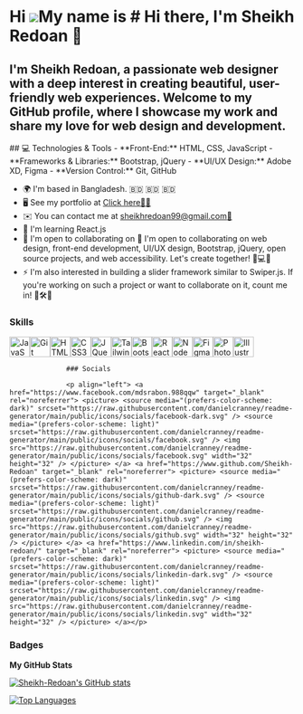 Hi ![](https://user-images.githubusercontent.com/18350557/176309783-0785949b-9127-417c-8b55-ab5a4333674e.gif)My name is # Hi there, I'm Sheikh Redoan 👋
========================================================================================================================================================

I'm Sheikh Redoan, a passionate web designer with a deep interest in creating beautiful, user-friendly web experiences. Welcome to my GitHub profile, where I showcase my work and share my love for web design and development.
--------------------------------------------------------------------------------------------------------------------------------------------------------------------------------------------------------------------------------

\## 💻 Technologies & Tools - \*\*Front-End:\*\* HTML, CSS, JavaScript - \*\*Frameworks & Libraries:\*\* Bootstrap, jQuery - \*\*UI/UX Design:\*\* Adobe XD, Figma - \*\*Version Control:\*\* Git, GitHub

*   🌍  I'm based in Bangladesh. 🇧🇩 🇧🇩 🇧🇩
*   🖥️  See my portfolio at [Click here👨‍💻](http://sheikhredoan.netlify.app/)
*   ✉️  You can contact me at [sheikhredoan99@gmail.com📧](mailto:sheikhredoan99@gmail.com📧)
*   🧠  I'm learning React.js
*   🤝  I'm open to collaborating on 🤝 I'm open to collaborating on web design, front-end development, UI/UX design, Bootstrap, jQuery, open source projects, and web accessibility. Let's create together! 🚀💻🎨
*   ⚡  I'm also interested in building a slider framework similar to Swiper.js. If you're working on such a project or want to collaborate on it, count me in! 📱🛠️🤝

### Skills 
<p align="left">
<a href="https://developer.mozilla.org/en-US/docs/Web/JavaScript" target="_blank" rel="noreferrer"><img src="https://raw.githubusercontent.com/danielcranney/readme-generator/main/public/icons/skills/javascript-colored.svg" width="36" height="36" alt="JavaScript" /></a><a href="https://git-scm.com/" target="_blank" rel="noreferrer"><img src="https://raw.githubusercontent.com/danielcranney/readme-generator/main/public/icons/skills/git-colored.svg" width="36" height="36" alt="Git" /></a><a href="https://developer.mozilla.org/en-US/docs/Glossary/HTML5" target="_blank" rel="noreferrer"><img src="https://raw.githubusercontent.com/danielcranney/readme-generator/main/public/icons/skills/html5-colored.svg" width="36" height="36" alt="HTML5" /></a><a href="https://www.w3.org/TR/CSS/#css" target="_blank" rel="noreferrer"><img src="https://raw.githubusercontent.com/danielcranney/readme-generator/main/public/icons/skills/css3-colored.svg" width="36" height="36" alt="CSS3" /></a><a href="https://jquery.com/" target="_blank" rel="noreferrer"><img src="https://raw.githubusercontent.com/danielcranney/readme-generator/main/public/icons/skills/jquery-colored.svg" width="36" height="36" alt="JQuery" /></a><a href="https://tailwindcss.com/" target="_blank" rel="noreferrer"><img src="https://raw.githubusercontent.com/danielcranney/readme-generator/main/public/icons/skills/tailwindcss-colored.svg" width="36" height="36" alt="TailwindCSS" /></a><a href="https://getbootstrap.com/" target="_blank" rel="noreferrer"><img src="https://raw.githubusercontent.com/danielcranney/readme-generator/main/public/icons/skills/bootstrap-colored.svg" width="36" height="36" alt="Bootstrap" /></a><a href="https://reactjs.org/" target="_blank" rel="noreferrer"><img src="https://raw.githubusercontent.com/danielcranney/readme-generator/main/public/icons/skills/react-colored.svg" width="36" height="36" alt="React" /></a><a href="https://nodejs.org/en/" target="_blank" rel="noreferrer"><img src="https://raw.githubusercontent.com/danielcranney/readme-generator/main/public/icons/skills/nodejs-colored.svg" width="36" height="36" alt="NodeJS" /></a><a href="https://www.figma.com/" target="_blank" rel="noreferrer"><img src="https://raw.githubusercontent.com/danielcranney/readme-generator/main/public/icons/skills/figma-colored.svg" width="36" height="36" alt="Figma" /></a><a href="https://www.adobe.com/uk/products/photoshop.html" target="_blank" rel="noreferrer"><img src="https://raw.githubusercontent.com/danielcranney/readme-generator/main/public/icons/skills/photoshop-colored.svg" width="36" height="36" alt="Photoshop" /></a><a href="https://www.adobe.com/uk/products/illustrator.html" target="_blank" rel="noreferrer"><img src="https://raw.githubusercontent.com/danielcranney/readme-generator/main/public/icons/skills/illustrator-colored.svg" width="36" height="36" alt="Illustrator" /></a>
                    </p>
                    

                  ### Socials
                  
                  <p align="left"> <a href="https://www.facebook.com/mdsrabon.988qqw" target="_blank" rel="noreferrer"> <picture> <source media="(prefers-color-scheme: dark)" srcset="https://raw.githubusercontent.com/danielcranney/readme-generator/main/public/icons/socials/facebook-dark.svg" /> <source media="(prefers-color-scheme: light)" srcset="https://raw.githubusercontent.com/danielcranney/readme-generator/main/public/icons/socials/facebook.svg" /> <img src="https://raw.githubusercontent.com/danielcranney/readme-generator/main/public/icons/socials/facebook.svg" width="32" height="32" /> </picture> </a> <a href="https://www.github.com/Sheikh-Redoan" target="_blank" rel="noreferrer"> <picture> <source media="(prefers-color-scheme: dark)" srcset="https://raw.githubusercontent.com/danielcranney/readme-generator/main/public/icons/socials/github-dark.svg" /> <source media="(prefers-color-scheme: light)" srcset="https://raw.githubusercontent.com/danielcranney/readme-generator/main/public/icons/socials/github.svg" /> <img src="https://raw.githubusercontent.com/danielcranney/readme-generator/main/public/icons/socials/github.svg" width="32" height="32" /> </picture> </a> <a href="https://www.linkedin.com/in/sheikh-redoan/" target="_blank" rel="noreferrer"> <picture> <source media="(prefers-color-scheme: dark)" srcset="https://raw.githubusercontent.com/danielcranney/readme-generator/main/public/icons/socials/linkedin-dark.svg" /> <source media="(prefers-color-scheme: light)" srcset="https://raw.githubusercontent.com/danielcranney/readme-generator/main/public/icons/socials/linkedin.svg" /> <img src="https://raw.githubusercontent.com/danielcranney/readme-generator/main/public/icons/socials/linkedin.svg" width="32" height="32" /> </picture> </a></p>

### Badges

<b>My GitHub Stats</b>

<a href="http://www.github.com/Sheikh-Redoan"><img src="https://github-readme-stats.vercel.app/api?username=Sheikh-Redoan&show_icons=true&hide=&count_private=true&title_color=3382ed&text_color=3382ed&icon_color=ffffff&bg_color=000000&hide_border=true&show_icons=true" alt="Sheikh-Redoan's GitHub stats" /></a>

<a href="https://github.com/Sheikh-Redoan" align="left"><img src="https://github-readme-stats.vercel.app/api/top-langs/?username=Sheikh-Redoan&langs_count=10&title_color=3382ed&text_color=3382ed&icon_color=ffffff&bg_color=000000&hide_border=true&locale=en&custom_title=Top%20%Languages" alt="Top Languages" /></a>

